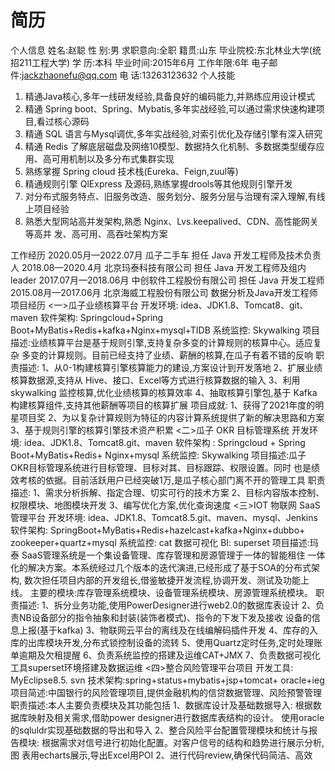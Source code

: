 # 简历

个人信息
姓名:赵聪
性 别:男
求职意向:全职
籍贯:山东
毕业院校:东北林业大学(统招211工程大学)
学 历:本科
毕业时间:2015年6月
工作年限:6年
电子邮件:jackzhaonefu@qq.com
电 话:13263123632
个人技能

1. 精通Java核心,多年一线研发经验,具备良好的编码能力,并熟练应用设计模式
2. 精通 Spring boot、Spring、Mybatis,多年实战经验,可以通过需求快速构建项目,看过核心源码
3. 精通 SQL 语言与Mysql调优,多年实战经验,对索引优化及存储引擎有深入研究
4. 精通 Redis 了解底层磁盘及网络10模型、数据持久化机制、多数据类型缓存应用、高可用机制以及多分布式集群实现
5. 熟练掌握 Spring cloud 技术栈(Eureka、Feign,zuul等)
6. 精通规则引擎 QlExpress 及源码,熟练掌握drools等其他规则引擎开发
7. 对分布式服务特点、旧服务改造、服务划分、服务分层与治理有深入理解,有线上项目经验
8. 熟悉大型网站高并发架构,熟悉 Nginx、Lvs.keepalived、CDN、高性能网关等高并
发、高可用、高吞吐架构方案

工作经历
2020.05月—2022.07月 瓜子二手车
担任 Java 开发工程师及技术负责人
2018.08—2020.4月
北京玛泰科技有限公司
担任 Java 开发工程师及组内 leader
2017.07月—2018.06月 中创软件工程股份有限公司 担任 Java 开发工程师
2015.08月—2017.06月 北京海威工程股份有限公司 数据分析及Java开发工程师
项目经历
<一>瓜子业绩核算平台
开发环境: idea、JDK1.8、Tomcat8、git、maven
软件架构: Springcloud+Spring Boot+MyBatis+Redis+kafka+Nginx+mysql+TIDB
系统监控: Skywalking
项目描述:业绩核算平台是基于规则引擎,支持复杂多变的计算规则的核算中心。适应复杂
多变的计算规则。目前已经支持了业绩、薪酬的核算,在瓜子有着不错的反响
职责描述:
1、从0-1构建核算引擎核算能力的建设,方案设计到开发落地
2、扩展业绩核算数据源,支持从 Hive、接口、Excel等方式进行核算数据的输入
3、利用skywalking 监控核算,优化业绩核算的核算效率
4、抽取核算引擎包,基于 Kafka 构建核算组件,支持其他薪酬等项目的核算扩展
项目成就:
1、获得了2021年度的明星项目奖
2、为以复杂计算规则为特征的内容计算系统提供了新的解决思路和方案
3、基于规则引擎的核算引擎技术资产积累
<二>瓜子 OKR 目标管理系统
开发环境: idea、JDK1.8、Tomcat8.git、maven
软件架构
: Springcloud + Spring Boot+MyBatis+Redis+ Nginx+mysql
系统监控: Skywalking
项目描述:瓜子 OKR目标管理系统进行目标管理、目标对其、目标跟踪、权限设置。同时
也是绩效考核的依据。目前活跃用户已经突破1万,是瓜子核心部门离不开的管理工具
职责描述:
1、需求分析拆解、指定合理、切实可行的技术方案
2、目标内容版本控制、权限模块、地图模块开发
3、编写优化方案,优化查询速度
<三>IOT 物联网 SaaS 管理平台
开发环境: idea、JDK1.8、Tomcat8.5.git、maven、mysql、Jenkins
软件架构: SpringBoot+MyBatis+Redis+hazelcast+kafka+Nginx+dubbo+
zookeeper+quartz+mysql
系统监控: cat
数据可视化 BI: superset
项目描述:玛泰 SaaS管理系统是一个集设备管理、库存管理和房源管理于一体的智能租住
一体化的解决方案。本系统经过几个版本的迭代演进,已经形成了基于SOA的分布式架构, 数次担任项目内部的开发组长,借鉴敏捷开发流程,协调开发、测试及功能上线。 主要的模块:库存管理系统模块、设备管理系统模块、房源管理系统模块。
职责描述:
1、拆分业务功能,使用PowerDesigner进行web2.0的数据库表设计 2、负责NB设备部分的指令抽象和封装(装饰者模式)、指令的下发下发及接收
设备的信息上报(基于kafka)
3、物联网云平台的离线及在线编解码插件开发
4、库存的入库的出库模块开发,分布式锁控制设备的流转
5、使用Quartz定时任务,定时处理账单逾期及欠租提醒 6、负责系统监控的搭建及运维CAT+JMX
7、负责数据可视化工具superset环境搭建及数据运维
<四>整合风险管理平台项目
开发工具: MyEclipse8.5. svn
技术架构:spring+status+mybatis+jsp+tomcat+ oracle+ieg
项目简述:中国银行的风险管理项目,提供金融机构的信贷数据管理、风险预警管理 职责描述:本人主要负责模块及其功能包括
1、数据库设计及基础数据导入:
根据数据库映射及相关需求,借助power designer进行数据库表结构的设计。 使用oracle的sqluldr实现基础数据的导出和导入
2、整合风险平台配置管理模块和统计与报告模块:
根据需求对信号进行初始化配置。对客户信号的结构和趋势进行展示分析,图
表用echarts展示,导出Excel用POI
2、进行代码review,确保代码简洁、高效